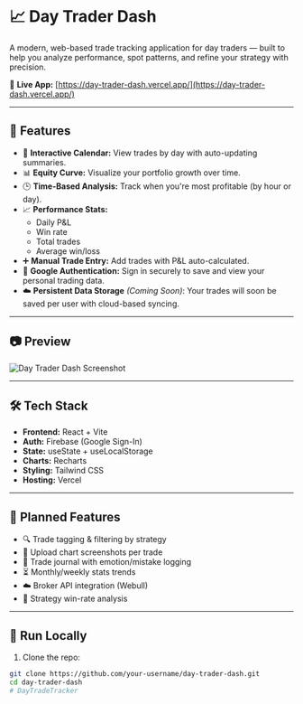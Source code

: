 # 📈 Day Trader Dash

A modern, web-based trade tracking application for day traders — built to help you analyze performance, spot patterns, and refine your strategy with precision.

🔗 **Live App:** [https://day-trader-dash.vercel.app/](https://day-trader-dash.vercel.app/)

---

## 🚀 Features

- 📅 **Interactive Calendar:** View trades by day with auto-updating summaries.
- 📊 **Equity Curve:** Visualize your portfolio growth over time.
- 🕒 **Time-Based Analysis:** Track when you're most profitable (by hour or day).
- 📈 **Performance Stats:**
  - Daily P&L
  - Win rate
  - Total trades
  - Average win/loss
- ➕ **Manual Trade Entry:** Add trades with P&L auto-calculated.
- 🔐 **Google Authentication:** Sign in securely to save and view your personal trading data.
- ☁️ **Persistent Data Storage** *(Coming Soon)*: Your trades will soon be saved per user with cloud-based syncing.
---

## 📷 Preview

![Day Trader Dash Screenshot](https://your-screenshot-url-if-available.com) <!-- Optional: Add an actual screenshot later -->

---

## 🛠️ Tech Stack

- **Frontend:** React + Vite
- **Auth:** Firebase (Google Sign-In)
- **State:** useState + useLocalStorage
- **Charts:** Recharts
- **Styling:** Tailwind CSS
- **Hosting:** Vercel

---

## 🧠 Planned Features

- 🔍 Trade tagging & filtering by strategy
- 📎 Upload chart screenshots per trade
- 📝 Trade journal with emotion/mistake logging
- ⏳ Monthly/weekly stats trends
- ☁️ Broker API integration (Webull)
- 🧠 Strategy win-rate analysis

---

## 📂 Run Locally

1. Clone the repo:

```bash
git clone https://github.com/your-username/day-trader-dash.git
cd day-trader-dash
#   D a y T r a d e T r a c k e r 
 
 